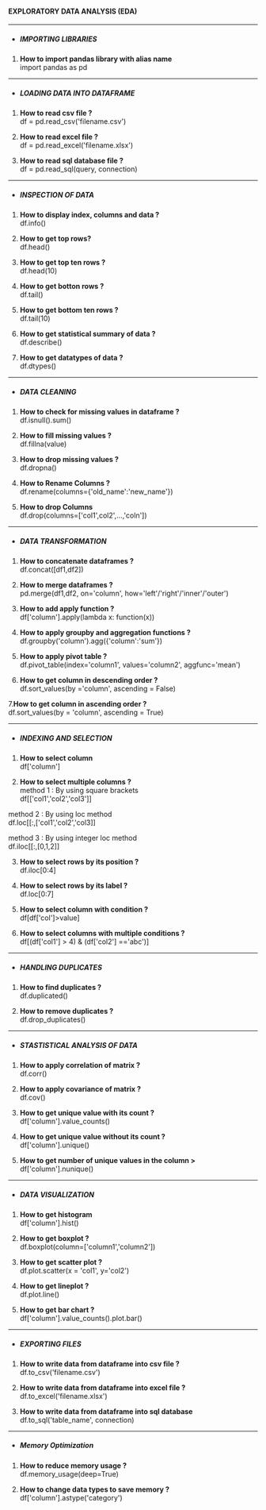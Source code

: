 #### EXPLORATORY DATA ANALYSIS (EDA)
------------------------------------
- ##### IMPORTING LIBRARIES
1. <b>How to import pandas library with alias name</b><br>
import pandas as pd
------------------------------------
- ##### LOADING DATA INTO DATAFRAME
1. <b>How to read csv file ?</b> <br>
df = pd.read_csv('filename.csv')

2. <b>How to read excel file ?</b> <br>
df = pd.read_excel('filename.xlsx')

3. <b>How to read sql database file ?</b><br>
df = pd.read_sql(query, connection)
------------------------------------
- ##### INSPECTION OF DATA
1. <b> How to display index, columns and data ?</b><br>
df.info()

2. <b> How to get top rows?</b><br>
df.head()

3. <b> How to get top ten rows ?</b><br>
df.head(10)

4. <b> How to get botton rows ?</b><br>
df.tail()

5. <b> How to get bottom ten rows ?</b><br>
df.tail(10)

6. <b> How to get statistical summary of data ?</b><br>
df.describe()

7. <b> How to get datatypes of data ?</b><br>
df.dtypes()
------------------------------------
- ##### DATA CLEANING

1. <b> How to check for missing values in dataframe ? </b><br>
df.isnull().sum()

3. <b>How to fill missing values ?</b><br>
df.fillna(value)

4. <b>How to drop missing values ?</b><br>
df.dropna()

5. <b>How to Rename Columns ?</b><br>
df.rename(columns={'old_name':'new_name'})

6. <b>How to drop Columns</b><br>
df.drop(columns=['col1',col2',...,'coln'])
------------------------------------------------------------------------
- ##### DATA TRANSFORMATION
1. <b>How to concatenate dataframes ?</b><br>
df.concat([df1,df2])

2. <b>How to merge dataframes ?</b><br>
pd.merge(df1,df2, on='column', how='left'/'right'/'inner'/'outer')

3. <b>How to add apply function ?</b><br>
df['column'].apply(lambda x: function(x))

4. <b>How to apply groupby and aggregation functions ?</b><br>
df.groupby('column').agg({'column':'sum'})

5. <b>How to apply pivot table ?</b><br>
df.pivot_table(index='column1', values='column2', aggfunc='mean')

6. <b>How to get column in descending order ?</b><br>
df.sort_values(by ='column', ascending = False)

7.<b>How to get column in ascending order ? </b></br>
df.sort_values(by = 'column', ascending = True)

------------------------------------------------------------------------
- ##### INDEXING AND SELECTION
1. <b>How to select column</b><br>
df['column']

2. <b>How to select multiple columns ?</b><br>
method 1 : By using square brackets<br>
df[['col1','col2','col3']]

method 2 : By using loc method<br>
df.loc[[:,['col1','col2','col3]]

method 3 : By using integer loc method<br>
df.iloc[[:,[0,1,2]]

3. <b>How to select rows by its position ?</b><br>
df.iloc[0:4]

4. <b>How to select rows by its label ?</b><br>
df.loc[0:7]

5. <b>How to select column with condition ?</b><br>
df[df['col']>value]

6. <b>How to select columns with multiple conditions ?</b><br>
df[(df['col1'] > 4) & (df['col2'] =='abc')]

------------------------------------------------------------------------
- ##### HANDLING DUPLICATES
1. <b> How to find duplicates ?</b><br>
df.duplicated()

2. <b> How to remove duplicates ?</b><br>
df.drop_duplicates()
------------------------------------------------------------------------
- ##### STASTISTICAL ANALYSIS OF DATA
1. <b> How to apply correlation of matrix ?</b><br>
df.corr()

2. <b> How to apply covariance of matrix ?</b><br>
df.cov()

3. <b> How to get unique value with its count ?</b><br>
df['column'].value_counts()

4. <b> How to get unique value without its count ?</b><br>
df['column'].unique()

5. <b> How to get number of unique values in the column ></b><br>
df['column'].nunique()
------------------------------------------------------------------------
- ##### DATA VISUALIZATION
1. <b>How to get histogram </b><br>
df['column'].hist()

2. <b>How to get boxplot ?</b><br>
df.boxplot(column=['column1','column2'])

3. <b>How to get scatter plot ?</b><br>
df.plot.scatter(x = 'col1', y='col2')

4. <b>How to get lineplot ?</b><br>
df.plot.line()

5. <b>How to get bar chart ?</b><br>
df['column'].value_counts().plot.bar()
------------------------------------------------------------------------
- ##### EXPORTING FILES
1. <b>How to write data from dataframe into csv file ? </b><br>
df.to_csv('filename.csv')

2. <b>How to write data from dataframe into excel file ?</b><br>
df.to_excel('filename.xlsx')

3. <b>How to write data from dataframe into sql database </b><br>
df.to_sql('table_name', connection)
------------------------------------------------------------------------
- ##### Memory Optimization
1. <b>How to reduce memory usage ?</b><br>
df.memory_usage(deep=True)

2. <b>How to change data types to save memory ?</b><br>
df['column'].astype('category')

